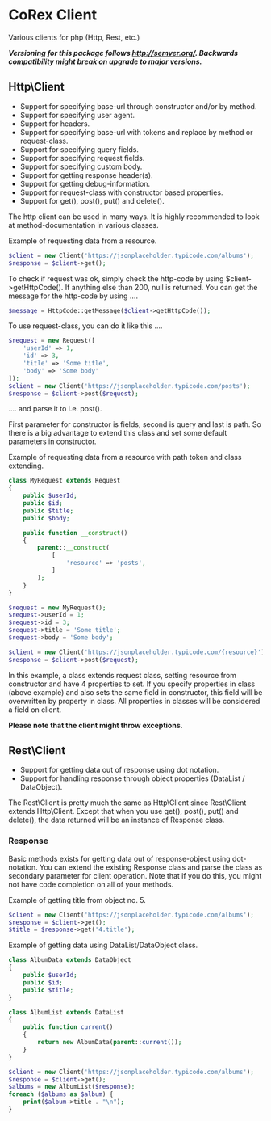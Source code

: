# CoRex Client
Various clients for php (Http, Rest, etc.)

**_Versioning for this package follows http://semver.org/. Backwards compatibility might break on upgrade to major versions._**

## Http\Client
- Support for specifying base-url through constructor and/or by method.
- Support for specifying user agent.
- Support for headers.
- Support for specifying base-url with tokens and replace by method or request-class.
- Support for specifying query fields.
- Support for specifying request fields.
- Support for specifying custom body.
- Support for getting response header(s).
- Support for getting debug-information.
- Support for request-class with constructor based properties.
- Support for get(), post(), put() and delete().

The http client can be used in many ways. It is highly recommended to look at method-documentation in various classes.

Example of requesting data from a resource.
```php
$client = new Client('https://jsonplaceholder.typicode.com/albums');
$response = $client->get();
```

To check if request was ok, simply check the http-code by using $client->getHttpCode().
If anything else than 200, null is returned. You can get the message for the http-code by using ....
```php
$message = HttpCode::getMessage($client->getHttpCode());
```

To use request-class, you can do it like this ....
```php
$request = new Request([
    'userId' => 1,
    'id' => 3,
    'title' => 'Some title',
    'body' => 'Some body'
]);
$client = new Client('https://jsonplaceholder.typicode.com/posts');
$response = $client->post($request);
```
.... and parse it to i.e. post().

First parameter for constructor is fields, second is query and last is path.
So there is a big advantage to extend this class and set some default parameters in constructor.

Example of requesting data from a resource with path token and class extending.
```php
class MyRequest extends Request
{
    public $userId;
    public $id;
    public $title;
    public $body;

    public function __construct()
    {
        parent::__construct(
            [
                'resource' => 'posts',
            ]
        );
    }
}

$request = new MyRequest();
$request->userId = 1;
$request->id = 3;
$request->title = 'Some title';
$request->body = 'Some body';

$client = new Client('https://jsonplaceholder.typicode.com/{resource}');
$response = $client->post($request);
```
In this example, a class extends request class, setting resource from constructor and have 4 properties to set.
If you specify properties in class (above example) and also sets the same field in constructor,
this field will be overwritten by property in class. All properties in classes will be considered a field on client.

**Please note that the client might throw exceptions.**

## Rest\Client
- Support for getting data out of response using dot notation.
- Support for handling response through object properties (DataList / DataObject).

The Rest\Client is pretty much the same as Http\Client since Rest\Client extends Http\Client.
Except that when you use get(), post(), put() and delete(), the data returned will be an instance of Response class.

### Response
Basic methods exists for getting data out of response-object using dot-notation.
You can extend the existing Response class and parse the class as secondary parameter for client operation.
Note that if you do this, you might not have code completion on all of your methods.

Example of getting title from object no. 5.
```php
$client = new Client('https://jsonplaceholder.typicode.com/albums');
$response = $client->get();
$title = $response->get('4.title');
```

Example of getting data using DataList/DataObject class.
```php
class AlbumData extends DataObject
{
    public $userId;
    public $id;
    public $title;
}

class AlbumList extends DataList
{
    public function current()
    {
        return new AlbumData(parent::current());
    }
}

$client = new Client('https://jsonplaceholder.typicode.com/albums');
$response = $client->get();
$albums = new AlbumList($response);
foreach ($albums as $album) {
    print($album->title . "\n");
}
```
